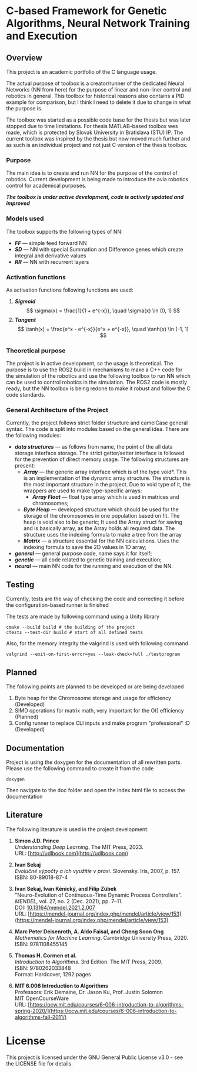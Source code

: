#  C-based Framework for Genetic Algorithms, Neural Network Training and Execution

## Overview
This project is an academic portfolio of the C language usage.

The actual purpose of toolbox is a creator/runner of the dedicated Neural Networks
(NN from here) for the purpose of linear and non-liner control and robotics in general. 
This toolbox for historical reasons also contains a PID example for comparison, but 
I think I need to delete it due to change in what the purpose is.

The toolbox was started as a possible code base for the thesis but was later stopped due 
to time limitations. For thesis MATLAB-based toolbox wes made, which is protected by
Slovak University in Bratislava (STU) IP. The current toolbox was inspired by the 
thesis but now moved much further and as such is an individual project and not just C 
version of the thesis toolbox.

### Purpose

The main idea is to create and run NN for the purpose of the control of 
 robotics. Current development is being made to introduce the avia robotics control
for academical purposes. 

***The toolbox is under active development, code is actively updated and improved***

### Models used
The toolbox supports the following types of NN:
- ***FF*** — simple feed forward NN 
- ***SD*** — NN with special Summation and Difference genes which create integral and 
derivative values
- ***RR*** — NN with recurrent layers

### Activation functions
As activation functions following functions are used:

1) ***Sigmoid*** $$
   \sigma(x) = \frac{1}{1 + e^{-x}}, \quad \sigma(x) \in (0, 1)
   $$
2) ***Tangent*** $$
   \tanh(x) = \frac{e^x - e^{-x}}{e^x + e^{-x}}, \quad \tanh(x) \in (-1, 1)
   $$

### Theoretical purpose
The project is in active development, so the usage is theoretical. The purpose is 
to use the ROS2 build in mechanisms to make a C++ code for the simulation of the 
robotics and use the following toolbox to run NN which can be used to control 
robotics in the simulation. The ROS2 code is mostly ready, but the NN toolbox is being
redone to make it robust and follow the C code standards.

### General Architecture of the Project
Currently, the project follows strict folder structure and camelCase general syntax. 
The code is split into modules based on the general idea. There are the following 
modules:
- ***data structures*** — as follows from name, the point of the all data storage interface 
storage. The strict getter/setter interface is followed for the prevention of direct
memory usage. The following structures are present:
    - ***Array*** — the generic array interface which is of the type void*. This is 
    an implementation of the dynamic array structure. The structure is the most important
    structure in the project. Due to void type of it, the wrappers are used to make
    type-specific arrays:
      - ***Array Float*** — float type array which is used in matrices and chromosomes;
    - ***Byte Heap*** — developed structure which should be used for the storage of the 
    chromosomes in one population based on fit. The heap is void also to be generic;
    It used the Array struct for saving and is basically array, as the Array holds all 
    required data. The structure uses the indexing formula to make a tree from the array
    - ***Matrix*** — a structure essential for the NN calculations. Uses the indexing formula
    to save the 2D values in 1D array;
- ***general*** — general purpose code, name says it for itself;
- ***genetic*** — all code related to genetic training and execution;
- ***neural*** — main NN code for the running and execution of the NN.

## Testing
Currently, tests are the way of checking the code and correcting it before the 
configuration-based runner is finished

The tests are made by following command using a Unity library
```shell
cmake --build build # the building of the project
ctests --test-dir build # start of all defined tests
```

Also, for the memory integrity the valgrind is used with following command
```shell
valgrind --exit-on-first-error=yes --leak-check=full ./testprogram
```

## Planned
The following points are planned to be developed or are being developed
1) Byte heap for the Chromosome storage and usage for efficiency (Developed)
2) SIMD operations for matrix math, very important for the O() efficiency (Planned)
3) Config runner to replace CLI inputs and make program "professional" :D (Developed)

## Documentation
Project is using the doxygen for the documentation of all rewritten parts. Please
 use the following command to create it from the code

```shell
doxygen
```
Then navigate to the doc folder and open the index.html file to access the 
documentation 


## Literature
The following literature is used in the project development:

1. **Simon J.D. Prince**  
   *Understanding Deep Learning*. The MIT Press, 2023.  
   URL: [http://udlbook.com](http://udlbook.com)


2. **Ivan Sekaj**  
   *Evolučné výpočty a ich využitie v praxi*. Slovensky. Iris, 2007, p. 157.  
   ISBN: 80-89018-87-4


3. **Ivan Sekaj, Ivan Kénický, and Filip Zúbek**  
   "Neuro-Evolution of Continuous-Time Dynamic Process Controllers".  
   *MENDEL*, vol. 27, no. 2 (Dec. 2021), pp. 7–11.  
   DOI: [10.13164/mendel.2021.2.007](https://doi.org/10.13164/mendel.2021.2.007)  
   URL: [https://mendel-journal.org/index.php/mendel/article/view/153](https://mendel-journal.org/index.php/mendel/article/view/153)


4. **Marc Peter Deisenroth, A. Aldo Faisal, and Cheng Soon Ong**  
   *Mathematics for Machine Learning*. Cambridge University Press, 2020.  
   ISBN: 9781108455145


5. **Thomas H. Cormen et al.**  
   *Introduction to Algorithms*. 3rd Edition. The MIT Press, 2009.  
   ISBN: 9780262033848  
   Format: Hardcover, 1292 pages


6. **MIT 6.006 Introduction to Algorithms**  
   Professors: Erik Demaine, Dr. Jason Ku, Prof. Justin Solomon  
   MIT OpenCourseWare  
   URL: [https://ocw.mit.edu/courses/6-006-introduction-to-algorithms-spring-2020/](https://ocw.mit.edu/courses/6-006-introduction-to-algorithms-fall-2011/)

# License
This project is licensed under the GNU General Public License v3.0 - see the 
LICENSE file for details.